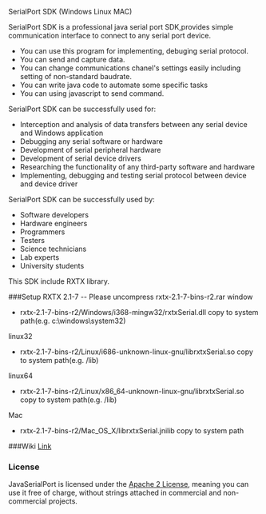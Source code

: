 SerialPort SDK (Windows Linux MAC)

SerialPort SDK is a professional java serial port SDK,provides simple communication interface to connect to any serial port device.

* You can use this program for implementing, debuging serial protocol. 
* You can send and capture data. 
* You can change communications chanel's settings easily including setting of non-standard baudrate.
* You can write java code to automate some specific tasks
* You can using javascript to send command.


SerialPort SDK can be successfully used for:
* Interception and analysis of data transfers between any serial device and Windows application
* Debugging any serial software or hardware
* Development of serial peripheral hardware
* Development of serial device drivers
* Researching the functionality of any third-party software and hardware
* Implementing, debugging and testing serial protocol between device and device driver

SerialPort SDK can be successfully used by:
* Software developers
* Hardware engineers
* Programmers
* Testers
* Science technicians
* Lab experts
* University students

This SDK include RXTX library.

###Setup
RXTX 2.1-7
-- Please uncompress rxtx-2.1-7-bins-r2.rar
window
- rxtx-2.1-7-bins-r2/Windows/i368-mingw32/rxtxSerial.dll copy to system path(e.g. c:\windows\system32\)

linux32
- rxtx-2.1-7-bins-r2/Linux/i686-unknown-linux-gnu/librxtxSerial.so copy to system path(e.g. /lib)

linux64
- rxtx-2.1-7-bins-r2/Linux/x86_64-unknown-linux-gnu/librxtxSerial.so copy to system path(e.g. /lib) 

Mac
- rxtx-2.1-7-bins-r2/Mac_OS_X/librxtxSerial.jnilib copy to system path

###Wiki
[Link](https://github.com/flylb1/JavaSerialPort/wiki)



### License
JavaSerialPort is licensed under the [Apache 2 License](http://www.apache.org/licenses/LICENSE-2.0.html), meaning you can use it free of charge, without strings attached in commercial and non-commercial projects.
